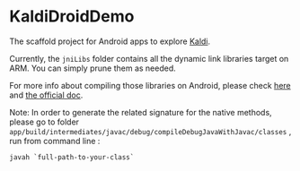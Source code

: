 # KaldiDroidDemo

The scaffold project for Android apps to explore [Kaldi](http://kaldi-asr.org/).

Currently, the `jniLibs` folder contains all the dynamic link libraries target
on ARM. You can simply prune them as needed.

For more info about compiling those libraries on Android, please check 
[here](https://www.jianshu.com/p/a896bc4c3c14) and [the official doc](https://github.com/kaldi-asr/kaldi/wiki).



Note: 
In order to generate the related signature for the native methods, please 
go to folder `app/build/intermediates/javac/debug/compileDebugJavaWithJavac/classes` ,
run from command line :
```
javah `full-path-to-your-class`
```